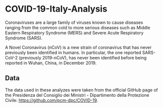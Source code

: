 # COVID-19-Italy-Analysis

Coronaviruses are a large family of viruses known to cause diseases ranging from the common cold to more serious diseases such as Middle Eastern Respiratory Syndrome (MERS) and Severe Acute Respiratory Syndrome (SARS).

A Novel Coronavirus (nCoV) is a new strain of coronavirus that has never previously been identified in humans. In particular, the one reported SARS-CoV-2 (previously 2019-nCoV), has never been identified before being reported in Wuhan, China, in December 2019.

## Data

The data used in these analyzes were taken from the official GitHub page of the Presidenza del Consiglio dei Ministri - Dipartimento della Protezione Civile: https://github.com/pcm-dpc/COVID-19.
